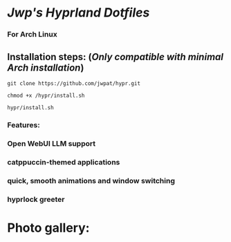 # *Jwp's Hyprland Dotfiles*
### For Arch Linux
## Installation steps: (*Only compatible with minimal Arch installation*)
   ``` git clone https://github.com/jwpat/hypr.git ```
   
   ``` chmod +x /hypr/install.sh ```
   
   ``` hypr/install.sh ```
### Features:
  ### Open WebUI LLM support
  ### catppuccin-themed applications
  ### quick, smooth animations and window switching
  ### hyprlock greeter
# Photo gallery:
  
  
